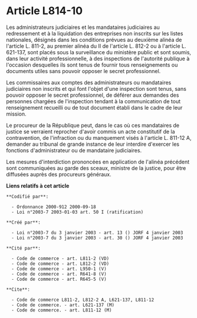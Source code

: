 # Article L814-10

Les administrateurs judiciaires et les mandataires judiciaires au redressement et à la liquidation des entreprises non
inscrits sur les listes nationales, désignés dans les conditions prévues au deuxième alinéa de l'article L. 811-2, au premier
alinéa du II de l'article L. 812-2 ou à l'article L. 621-137, sont placés sous la surveillance du ministère public et sont
soumis, dans leur activité professionnelle, à des inspections de l'autorité publique à l'occasion desquelles ils sont tenus
de fournir tous renseignements ou documents utiles sans pouvoir opposer le secret professionnel.

Les commissaires aux comptes des administrateurs ou mandataires judiciaires non inscrits et qui font l'objet d'une inspection
sont tenus, sans pouvoir opposer le secret professionnel, de déférer aux demandes des personnes chargées de l'inspection
tendant à la communication de tout renseignement recueilli ou de tout document établi dans le cadre de leur mission.

Le procureur de la République peut, dans le cas où ces mandataires de justice se verraient reprocher d'avoir commis un acte
constitutif de la contravention, de l'infraction ou du manquement visés à l'article L. 811-12 A, demander au tribunal de
grande instance de leur interdire d'exercer les fonctions d'administrateur ou de mandataire judiciaires.

Les mesures d'interdiction prononcées en application de l'alinéa précédent sont communiquées au garde des sceaux, ministre de
la justice, pour être diffusées auprès des procureurs généraux.

**Liens relatifs à cet article**

	**Codifié par**:

	  - Ordonnance 2000-912 2000-09-18
	  - Loi n°2003-7 2003-01-03 art. 50 I (ratification)

	**Créé par**:

	  - Loi n°2003-7 du 3 janvier 2003 - art. 13 () JORF 4 janvier 2003
	  - Loi n°2003-7 du 3 janvier 2003 - art. 30 () JORF 4 janvier 2003

	**Cité par**:

	  - Code de commerce - art. L811-2 (VD)
	  - Code de commerce - art. L812-2 (VD)
	  - Code de commerce - art. L950-1 (V)
	  - Code de commerce - art. R641-8 (V)
	  - Code de commerce - art. R645-5 (V)

	**Cite**:

	  - Code de commerce L811-2, L812-2 A, L621-137, L811-12
	  - Code de commerce. - art. L621-137 (M)
	  - Code de commerce. - art. L811-12 (M)
